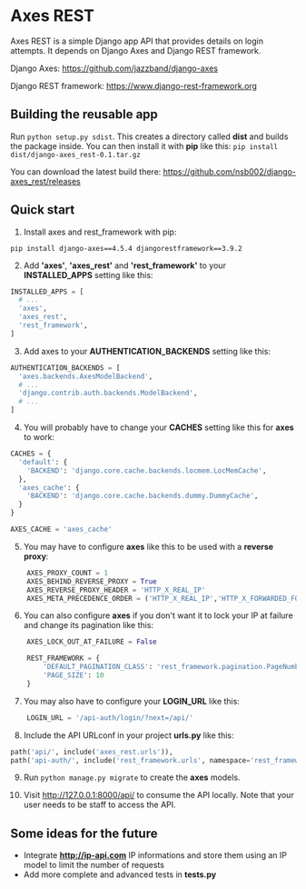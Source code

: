 # Axes REST
Axes REST is a simple Django app API that provides details on login attempts.
It depends on Django Axes and Django REST framework.

Django Axes: https://github.com/jazzband/django-axes

Django REST framework: https://www.django-rest-framework.org

## Building the reusable app

Run `python setup.py sdist`. This creates a directory called **dist** and builds the package inside. You can then install it with **pip** like this: `pip install dist/django-axes_rest-0.1.tar.gz`

You can download the latest build there: https://github.com/nsb002/django-axes_rest/releases

## Quick start

1. Install axes and rest_framework with pip:

`pip install django-axes==4.5.4 djangorestframework==3.9.2`

2. Add **'axes'**, **'axes_rest'** and **'rest_framework'** to your **INSTALLED_APPS**
   setting like this:

```python
INSTALLED_APPS = [
  # ...
  'axes',
  'axes_rest',
  'rest_framework',
]
```

3. Add axes to your **AUTHENTICATION_BACKENDS** setting like this:

```python
AUTHENTICATION_BACKENDS = [
  'axes.backends.AxesModelBackend',
  # ...
  'django.contrib.auth.backends.ModelBackend',
  # ...
]
```

4. You will probably have to change your **CACHES** setting like this for **axes** to work:

```python
CACHES = {
  'default': {
    'BACKEND': 'django.core.cache.backends.locmem.LocMemCache',
  },
  'axes_cache': {
    'BACKEND': 'django.core.cache.backends.dummy.DummyCache',
  }
}

AXES_CACHE = 'axes_cache'
```

5. You may have to configure **axes** like this to be used with a **reverse proxy**:

```python
    AXES_PROXY_COUNT = 1
    AXES_BEHIND_REVERSE_PROXY = True
    AXES_REVERSE_PROXY_HEADER = 'HTTP_X_REAL_IP'
    AXES_META_PRECEDENCE_ORDER = ('HTTP_X_REAL_IP','HTTP_X_FORWARDED_FOR',)
```

6. You can also configure **axes** if you don't want it to lock your IP at failure
   and change its pagination like this:

```python
    AXES_LOCK_OUT_AT_FAILURE = False

    REST_FRAMEWORK = {
        'DEFAULT_PAGINATION_CLASS': 'rest_framework.pagination.PageNumberPagination',
        'PAGE_SIZE': 10
    }
```

7. You may also have to configure your **LOGIN_URL** like this:

```python
    LOGIN_URL = '/api-auth/login/?next=/api/'
```

8. Include the API URLconf in your project **urls.py** like this:

```python
path('api/', include('axes_rest.urls')),
path('api-auth/', include('rest_framework.urls', namespace='rest_framework'))
```

9. Run `python manage.py migrate` to create the **axes** models.

10. Visit http://127.0.0.1:8000/api/ to consume the API locally.
   Note that your user needs to be staff to access the API.

## Some ideas for the future

* Integrate **http://ip-api.com** IP informations and store them using an IP model to limit the number of requests
* Add more complete and advanced tests in **tests.py**
